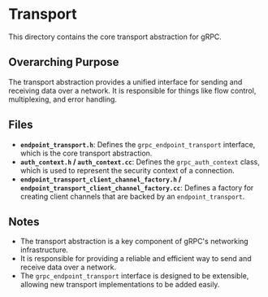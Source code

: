 # Transport

This directory contains the core transport abstraction for gRPC.

## Overarching Purpose

The transport abstraction provides a unified interface for sending and receiving data over a network. It is responsible for things like flow control, multiplexing, and error handling.

## Files

- **`endpoint_transport.h`**: Defines the `grpc_endpoint_transport` interface, which is the core transport abstraction.
- **`auth_context.h` / `auth_context.cc`**: Defines the `grpc_auth_context` class, which is used to represent the security context of a connection.
- **`endpoint_transport_client_channel_factory.h` / `endpoint_transport_client_channel_factory.cc`**: Defines a factory for creating client channels that are backed by an `endpoint_transport`.

## Notes

- The transport abstraction is a key component of gRPC's networking infrastructure.
- It is responsible for providing a reliable and efficient way to send and receive data over a network.
- The `grpc_endpoint_transport` interface is designed to be extensible, allowing new transport implementations to be added easily.
